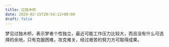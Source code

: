 ```yaml
---
title: 过独木桥
date: 2020-02-15T20:54:12+08:00
draft: false
---
```


梦见过独木桥，表示梦者个性独立，最近可能工作压力比较大，而且没有什么可选择的余地，只有克服困难，攻克难关，经过艰苦的努力方可取得成果。

